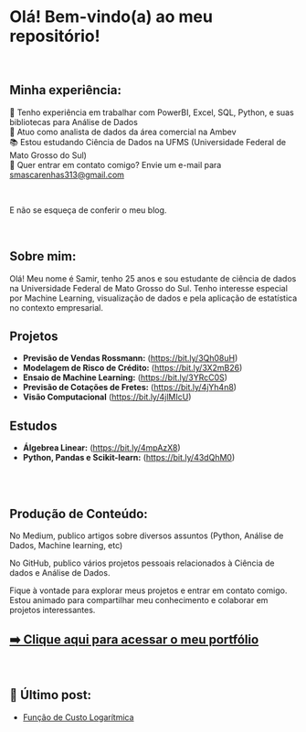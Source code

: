 # Olá! Bem-vindo(a) ao meu repositório!
<br>

## Minha experiência:

🎯 Tenho experiência em trabalhar com PowerBI, Excel, SQL, Python, e suas bibliotecas para Análise de Dados <br>
🎲 Atuo como  analista de dados da área comercial na Ambev <br>
📚 Estou estudando Ciência de Dados na UFMS (Universidade Federal de Mato Grosso do Sul) <br>
📧 Quer entrar em contato comigo? Envie um e-mail para smascarenhas313@gmail.com <br>

<br>

E não se esqueça de conferir o meu blog.

<br>

## Sobre mim:

Olá! Meu nome é Samir, tenho 25 anos e sou estudante de ciência de dados na Universidade Federal de Mato Grosso do Sul. Tenho interesse especial por Machine Learning, visualização de dados e pela aplicação de estatística no contexto empresarial.   <br>


## Projetos

- **Previsão de Vendas Rossmann:** (https://bit.ly/3Qh08uH) 
- **Modelagem de Risco de Crédito:** (https://bit.ly/3X2mB26)
- **Ensaio de Machine Learning:** (https://bit.ly/3YRcC0S)
- **Previsão de Cotações de Fretes:** (https://bit.ly/4jYh4n8)
- **Visão Computacional** (https://bit.ly/4jlMIcU)

## Estudos

- **Álgebrea Linear:** (https://bit.ly/4mpAzX8)
- **Python, Pandas e Scikit-learn:** (https://bit.ly/43dQhM0)

<br>

<br>

## Produção de Conteúdo:

No Medium, publico artigos sobre diversos assuntos (Python, Análise de Dados, Machine learning, etc)


No GitHub, publico vários projetos pessoais relacionados à Ciência de dados e Análise de Dados.
<br>

Fique à vontade para explorar meus projetos e entrar em contato comigo. Estou animado para compartilhar meu conhecimento e colaborar em projetos interessantes.

    
    
<!-- Portfolio -->
## [➡️ Clique aqui para acessar o meu portfólio](https://smaascarenhas.github.io/samir/)

<div><br/>

## 📌 Último post:
- [Função de Custo Logarítmica](https://medium.com/@smascarenhas313/fun%C3%A7%C3%A3o-de-custo-logar%C3%ADtmica-c5fd303ec8ca)<br/>
    

